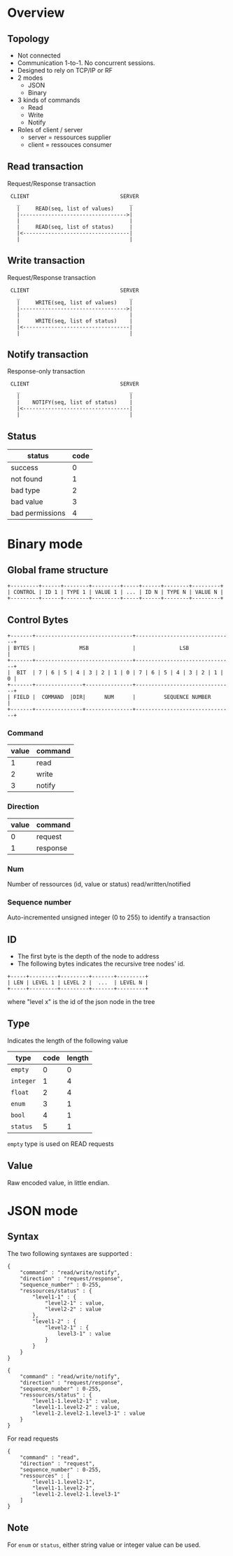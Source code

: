 # Overview

## Topology

* Not connected
* Communication 1-to-1. No concurrent sessions.
* Designed to rely on TCP/IP or RF
* 2 modes
    * JSON 
    * Binary
* 3 kinds of commands
    * Read
    * Write
    * Notify
* Roles of client / server
    * server = ressources supplier
    * client = ressouces consumer

## Read transaction

Request/Response transaction
```
 CLIENT                             SERVER
   _                                   _
   |     READ(seq, list of values)     |
   |---------------------------------->|
   |                                   |
   |     READ(seq, list of status)     |
   |<----------------------------------|
   |                                   |
```

## Write transaction

Request/Response transaction
```
 CLIENT                             SERVER
   _                                   _
   |     WRITE(seq, list of values)    |
   |---------------------------------->|
   |                                   |
   |     WRITE(seq, list of status)    |
   |<----------------------------------|
   |                                   |
```

## Notify transaction

Response-only transaction
```
 CLIENT                             SERVER
   _                                   _
   |                                   |
   |    NOTIFY(seq, list of status)    |
   |<----------------------------------|
   |                                   |
```

## Status

| status | code |
|---|---|
| success | 0 |
| not found | 1 |
| bad type | 2 |
| bad value | 3 |
| bad permissions | 4 |

# Binary mode 

## Global frame structure

```
+---------+------+--------+---------+-----+------+--------+---------+
| CONTROL | ID 1 | TYPE 1 | VALUE 1 | ... | ID N | TYPE N | VALUE N |
+---------+------+--------+---------+-----+------+--------+---------+
```

## Control Bytes

```
+-------+-------------------------------+-------------------------------+
| BYTES |              MSB              |              LSB              |
+-------+-------------------------------+-------------------------------+
|  BIT  | 7 | 6 | 5 | 4 | 3 | 2 | 1 | 0 | 7 | 6 | 5 | 4 | 3 | 2 | 1 | 0 |
+-------+---------------+---------------+-------------------------------+
| FIELD |  COMMAND  |DIR|      NUM      |         SEQUENCE NUMBER       |
+-------+---------------+---------------+-------------------------------+
```

### Command

| value | command |
|---|---|
| 1 | read |
| 2 | write |
| 3 | notify |

### Direction

| value | command |
|---|---|
| 0 | request |
| 1 | response |

### Num

Number of ressources (id, value or status) read/written/notified

### Sequence number

Auto-incremented unsigned integer (0 to 255) to identify a transaction

## ID

 * The first byte is the depth of the node to address
 * The following bytes indicates the recursive tree nodes' id.

```
+-----+---------+---------+-------+---------+
| LEN | LEVEL 1 | LEVEL 2 |  ...  | LEVEL N |
+-----+---------+---------+-------+---------+
```

where "level x" is the id of the json node in the tree

## Type

Indicates the length of the following value

| type | code | length |
|---|---|---|
| `empty` | 0 | 0 |
| `integer` | 1 | 4 |
| `float` | 2 | 4 |
| `enum` | 3 | 1 |
| `bool` | 4 | 1 |
| `status` | 5 | 1 |

`empty` type is used on READ requests

## Value

Raw encoded value, in little endian.

# JSON mode

## Syntax
The two following syntaxes are supported :

```
{
    "command" : "read/write/notify",
    "direction" : "request/response",
    "sequence_number" : 0-255,
    "ressources/status" : {
        "level1-1" : {
            "level2-1" : value,
            "level2-2" : value
        },
        "level1-2" : {
            "level2-1" : {
                level3-1" : value
            }
        }
    }
}
```

```
{
    "command" : "read/write/notify",
    "direction" : "request/response",
    "sequence_number" : 0-255,
    "ressources/status" : {
        "level1-1.level2-1" : value,
        "level1-1.level2-2" : value,
        "level1-2.level2-1.level3-1" : value
    }
}
```

For read requests 
```
{
    "command" : "read",
    "direction" : "request",
    "sequence_number" : 0-255,
    "ressources" : [
        "level1-1.level2-1",
        "level1-1.level2-2",
        "level1-2.level2-1.level3-1"
    ]
}
```

## Note

For `enum` or `status`, either string value or integer value can be used.